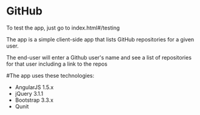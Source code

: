 # GitHub

To test the app, just go to index.html#/testing

The app is a simple client-side app that lists GitHub repositories for a given user.

The end-user will enter a Github user's name and see a list of repositories for that user including a link to the repos

#The app uses these technologies:

* AngularJS 1.5.x
* jQuery 3.1.1
* Bootstrap 3.3.x
* Qunit
